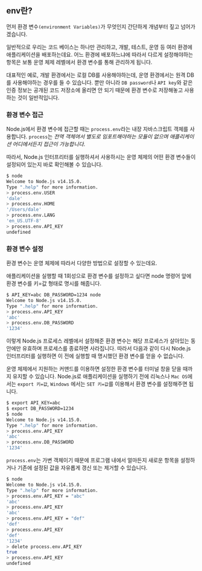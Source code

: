 ## env란?

먼저 환경 변수`(environment Variables)`가 무엇인지 간단하게 개념부터 짚고 넘어가겠습니다.

일반적으로 우리는 코드 베이스는 하나만 관리하고, 개발, 테스트, 운영 등 여러 환경에 애플리케이션을 배포하는데요. 어느 환경에 배포하느냐에 따라서 다르게 설정해야하는 항목은 보통 운영 체제 레벨에서 환경 변수를 통해 관리하게 됩니다.

대표적인 예로, 개발 환경에서는 로컬 DB를 사용해야하는데, 운영 환경에서는 원격 DB를 사용해야하는 경우를 들 수 있습니다. 뿐만 아니라 `DB password`나 `API key`와 같은 인증 정보는 공개된 코드 저장소에 올리면 안 되기 때문에 환경 변수로 저장해놓고 사용하는 것이 일반적입니다.

### 환경 변수 접근

Node.js에서 환경 변수에 접근할 때는 `process.env`라는 내장 자바스크립트 객체를 사용합니다. `process`는 _전역 객체여서 별도로 임포트해야하는 모듈이 없으며 애플리케이션 어디에서든지 접근이 가능합니다_.

따라서, Node.js 인터프리터를 실행하셔서 사용하시는 운영 체제의 어떤 환경 변수들이 설정되어 있는지 바로 확인해볼 수 있습니다.

```sh
$ node
Welcome to Node.js v14.15.0.
Type ".help" for more information.
> process.env.USER
'dale'
> process.env.HOME
'/Users/dale'
> process.env.LANG
'en_US.UTF-8'
> process.env.API_KEY
undefined
```

### 환경 변수 설정

환경 변수는 운영 체제에 따라서 다양한 방법으로 설정할 수 있는데요.

애플리케이션을 실행할 때 1회성으로 환경 변수를 설정하고 싶다면 node 명령어 앞에 환경 변수를 키=값 형태로 명시를 해줍니다.

```sh
$ API_KEY=abc DB_PASSWORD=1234 node
Welcome to Node.js v14.15.0.
Type ".help" for more information.
> process.env.API_KEY
'abc'
> process.env.DB_PASSWORD
'1234'
```

이렇게 Node.js 프로세스 레벨에서 설정해준 환경 변수는 해당 프로세스가 살아있는 동안에만 유효하며 프로세스를 종료하면 사라집니다. 따라서 다음과 같이 다시 Node.js 인터프리터를 실행하면 이 전에 실행할 때 명시했던 환경 변수를 얻을 수 없습니다.

운영 체제에서 지원하는 커맨드를 이용하면 설정한 환경 변수를 터미널 창을 닫을 때까지 유지할 수 있습니다. Node.js로 애플리케이션을 실행하기 전에 리눅스나 `Mac OS`에서는 `export 키=값`, `Windows` 에서는 `SET 키=값`를 이용해서 환경 변수를 설정해주면 됩니다.

```sh
$ export API_KEY=abc
$ export DB_PASSWORD=1234
$ node
Welcome to Node.js v14.15.0.
Type ".help" for more information.
> process.env.API_KEY
'abc'
> process.env.DB_PASSWORD
'1234'
```

`process.env`는 가변 객체이기 때문에 프로그램 내에서 얼마든지 새로운 항목을 설정하거나 기존에 설정된 값을 자유롭게 갱신 또는 제거할 수 있습니다.

```sh
$ node
Welcome to Node.js v14.15.0.
Type ".help" for more information.
> process.env.API_KEY = "abc"
'abc'
> process.env.API_KEY
'abc'
> process.env.API_KEY = "def"
'def'
> process.env.API_KEY
'def'
'1234'
> delete process.env.API_KEY
true
> process.env.API_KEY
undefined
```
